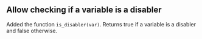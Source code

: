 ## Allow checking if a variable is a disabler

Added the function `is_disabler(var)`. Returns true if a variable is a disabler
and false otherwise.

